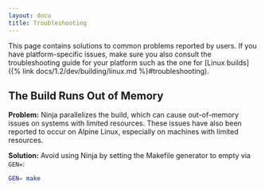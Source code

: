 ```yaml
---
layout: docu
title: Troubleshooting
---
```


This page contains solutions to common problems reported by users. If you have platform-specific issues, make sure you also consult the troubleshooting guide for your platform such as the one for [Linux builds]({% link docs/1.2/dev/building/linux.md %}#troubleshooting).

## The Build Runs Out of Memory

**Problem:**
Ninja parallelizes the build, which can cause out-of-memory issues on systems with limited resources.
These issues have also been reported to occur on Alpine Linux, especially on machines with limited resources.

**Solution:**
Avoid using Ninja by setting the Makefile generator to empty via `GEN=`:

```bash
GEN= make
```